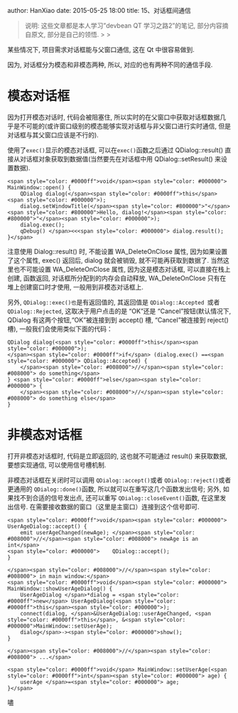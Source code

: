author: HanXiao
date: 2015-05-25 18:00
title: 15、对话框间通信

<blockquote>说明: 这些文章都是本人学习”devbean QT 学习之路2”的笔记, 部分内容摘自原文, 部分是自己的领悟.
>
> </blockquote>

某些情况下, 项目需求对话框能与父窗口通信, 这在 Qt 中很容易做到.

因为, 对话框分为模态和非模态两种, 所以, 对应的也有两种不同的通信手段.

# 模态对话框

因为打开模态对话时, 代码会被阻塞住, 所以实时的在父窗口中获取对话框数据几乎是不可能的(或许窗口级别的模态能够实现对话框与非父窗口进行实时通信, 但是对话框与其父窗口应该是不行的).

使用了`exec()`显示的模态对话框, 可以在`exec()`函数之后通过 QDialog::result() 直接从对话框对象获取到数据值(当然要先在对话框中用 QDialog::setResult() 来设置数据).


    <span style="color: #0000ff">void</span><span style="color: #000000"> MainWindow::open() {
        QDialog dialog(</span><span style="color: #0000ff">this</span><span style="color: #000000">);
        dialog.setWindowTitle(</span><span style="color: #800000">"</span><span style="color: #800000">Hello, dialog!</span><span style="color: #800000">"</span><span style="color: #000000">);
        dialog.exec();
        qDebug() </span><<<span style="color: #000000"> dialog.result();
    }</span>

注意使用 Dialog::result() 时, 不能设置 WA_DeleteOnClose 属性, 因为如果设置了这个属性, exec() 返回后, dialog 就会被销毁, 就不可能再获取到数据了.
当然这里也不可能设置 WA_DeleteOnClose 属性, 因为这是模态对话框, 可以直接在栈上创建, 函数返回, 对话框所分配到的内存会自动释放, WA_DeleteOnClose 只有在堆上创建窗口时才使用, 一般用到非模态对话框上.




另外, `QDialog::exec()也`是有返回值的, 其返回值是 `QDialog::Accepted `或者 `QDialog::Rejected`, 这取决于用户点击的是 “OK”还是 “Cancel”按钮(默认情况下, QDialog 有这两个按钮,“OK”被连接到到 accept() 槽, “Cancel”被连接到 reject() 槽), 一般我们会使用类似下面的代码：



    QDialog dialog(<span style="color: #0000ff">this</span><span style="color: #000000">);
    </span><span style="color: #0000ff">if</span> (dialog.exec() ==<span style="color: #000000"> QDialog::Accepted) {
        </span><span style="color: #008000">//</span><span style="color: #008000"> do something</span>
    } <span style="color: #0000ff">else</span><span style="color: #000000"> {
        </span><span style="color: #008000">//</span><span style="color: #008000"> do something else</span>
    }




#




# 非模态对话框




打开非模态对话框时, 代码是立即返回的, 这也就不可能通过 result() 来获取数据, 要想实现通信, 可以使用信号槽机制.




非模态对话框在关闭时可以调用 `QDialog::accept()`或者 `QDialog::reject()`或者更通用的 `QDialog::done()`函数, 所以就可以在重写这几个函数发出信号;
另外, 如果找不到合适的信号发出点, 还可以重写 `QDialog::closeEvent()`函数, 在这里发出信号. 在需要接收数据的窗口（这里是主窗口）连接到这个信号即可.



    <span style="color: #0000ff">void</span><span style="color: #000000"> UserAgeDialog::accept() {
        emit userAgeChanged(newAge); </span><span style="color: #008000">//</span><span style="color: #008000"> newAge is an int</span>
    <span style="color: #000000">    QDialog::accept();
    }

    </span><span style="color: #008000">//</span><span style="color: #008000"> in main window:</span>
    <span style="color: #0000ff">void</span><span style="color: #000000"> MainWindow::showUserAgeDialog() {
        UserAgeDialog </span>*dialog = <span style="color: #0000ff">new</span> UserAgeDialog(<span style="color: #0000ff">this</span><span style="color: #000000">);
        connect(dialog, </span>&UserAgeDialog::userAgeChanged, <span style="color: #0000ff">this</span>, &<span style="color: #000000">MainWindow::setUserAge);
        dialog</span>-><span style="color: #000000">show();
    }

    </span><span style="color: #008000">//</span><span style="color: #008000"> ...</span>

    <span style="color: #0000ff">void</span> MainWindow::setUserAge(<span style="color: #0000ff">int</span><span style="color: #000000"> age) {
        userAge </span>=<span style="color: #000000"> age;
    }</span>
嚍
